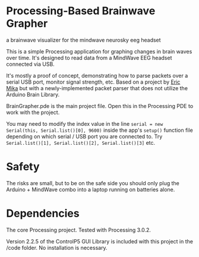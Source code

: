 # Processing-Based Brainwave Grapher
a brainwave visualizer for the mindwave neurosky eeg headset 

This is a simple Processing application for graphing changes in brain waves over time. It's designed to read data from a MindWave EEG headset connected via USB.

It's mostly a proof of concept, demonstrating how to parse packets over a serial USB port, monitor signal strength, etc.
Based on a project by [Eric Mika](https://github.com/kitschpatrol) but with a newly-implemented packet parser that does not utilize the Arduino Brain Library. 

BrainGrapher.pde is the main project file. Open this in the Processing PDE to work with the project.

You may need to modify the index value in the line `serial = new Serial(this, Serial.list()[0], 9600)` inside the app's `setup()` function file depending on which serial / USB port you are connected to. Try `Serial.list()[1], Serial.list()[2], Serial.list()[3]` etc.

# Safety

The risks are small, but to be on the safe side you should only plug the Arduino + MindWave combo into a laptop running on batteries alone.


# Dependencies

The core Processing project. Tested with Processing 3.0.2.

Version 2.2.5 of the ControlP5 GUI Library is included with this project in the /code folder. No installation is necessary.

